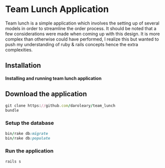 # Team Lunch Application
Team lunch is a simple application which involves the setting up of several models in order to streamline the order process. 
It should be noted that a few considerations were made when coming up with this design. 
It is more complex than otherwise could have performed, I realize this but wanted to push my understanding of ruby & rails concepts hence the extra complexities.

## Installation
#### Installing and running team lunch application

## Download the application

```ruby
git clone https://github.com/daroleary/team_lunch
bundle
```
### Setup the database

```ruby
bin/rake db:migrate
bin/rake db:populate
```

### Run the application

```ruby
rails s
```
